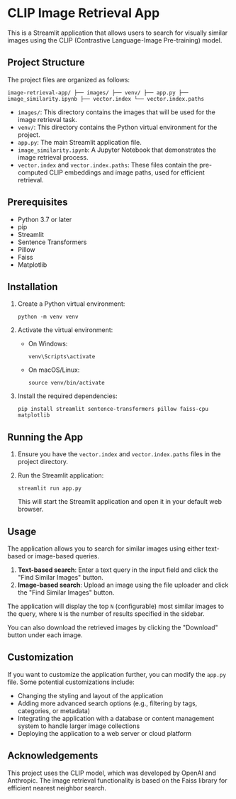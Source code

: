 CLIP Image Retrieval App
========================

This is a Streamlit application that allows users to search for visually similar images using the CLIP (Contrastive Language-Image Pre-training) model.

Project Structure
-----------------

The project files are organized as follows:

``image-retrieval-app/
├── images/
├── venv/
├── app.py
├── image_similarity.ipynb
├── vector.index
└── vector.index.paths``

-   `images/`: This directory contains the images that will be used for the image retrieval task.
-   `venv/`: This directory contains the Python virtual environment for the project.
-   `app.py`: The main Streamlit application file.
-   `image_similarity.ipynb`: A Jupyter Notebook that demonstrates the image retrieval process.
-   `vector.index` and `vector.index.paths`: These files contain the pre-computed CLIP embeddings and image paths, used for efficient retrieval.

Prerequisites
-------------

-   Python 3.7 or later
-   pip
-   Streamlit
-   Sentence Transformers
-   Pillow
-   Faiss
-   Matplotlib

Installation
------------

1.  Create a Python virtual environment:

    `python -m venv venv`

2.  Activate the virtual environment:
    -   On Windows:

        `venv\Scripts\activate`

    -   On macOS/Linux:

        `source venv/bin/activate`

3.  Install the required dependencies:

    `pip install streamlit sentence-transformers pillow faiss-cpu matplotlib`

Running the App
---------------

1.  Ensure you have the `vector.index` and `vector.index.paths` files in the project directory.
2.  Run the Streamlit application:

    `streamlit run app.py`

    This will start the Streamlit application and open it in your default web browser.

Usage
-----

The application allows you to search for similar images using either text-based or image-based queries.

1.  **Text-based search**: Enter a text query in the input field and click the "Find Similar Images" button.
2.  **Image-based search**: Upload an image using the file uploader and click the "Find Similar Images" button.

The application will display the top `N` (configurable) most similar images to the query, where `N` is the number of results specified in the sidebar.

You can also download the retrieved images by clicking the "Download" button under each image.

Customization
-------------

If you want to customize the application further, you can modify the `app.py` file. Some potential customizations include:

-   Changing the styling and layout of the application
-   Adding more advanced search options (e.g., filtering by tags, categories, or metadata)
-   Integrating the application with a database or content management system to handle larger image collections
-   Deploying the application to a web server or cloud platform

Acknowledgements
----------------

This project uses the CLIP model, which was developed by OpenAI and Anthropic. The image retrieval functionality is based on the Faiss library for efficient nearest neighbor search.
